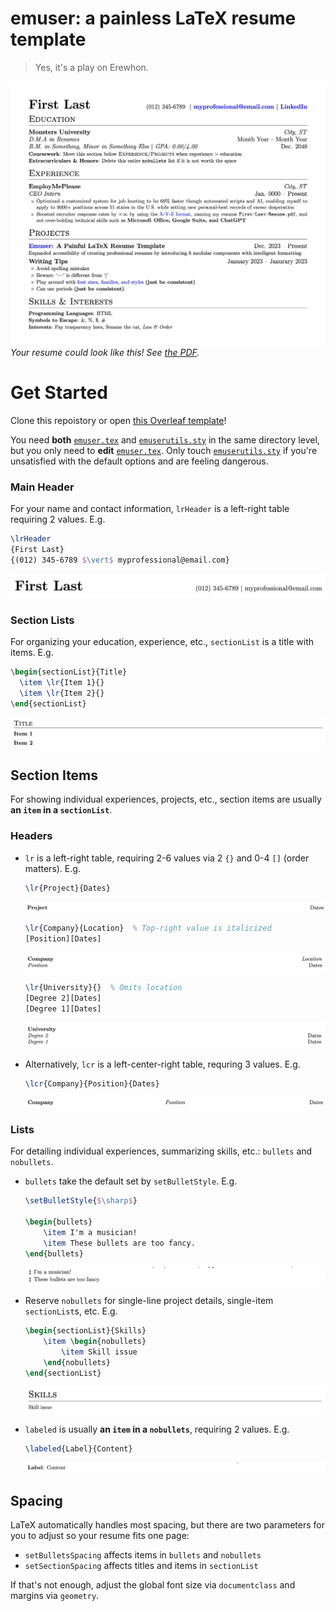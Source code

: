# emuser: a painless LaTeX resume template

> Yes, it's a play on Erewhon.

![Emuser template](images/emuser.png)
_Your resume could look like this! See [the PDF](out/emuser.pdf)._

# Get Started

Clone this repoistory or open [this Overleaf template](https://www.overleaf.com/read/ffngfqgdydmt#8f1610)! 

You need **both** [`emuser.tex`](emuser.tex) and [`emuserutils.sty`](emuserutils.sty) in the same directory level, but you only need to **edit** [`emuser.tex`](emuser.tex). Only touch [`emuserutils.sty`](emuserutils.sty) if you're unsatisfied with the default options and are feeling dangerous.

### Main Header

For your name and contact information, `lrHeader` is a left-right table requiring 2 values. E.g.

```latex
\lrHeader
{First Last}
{(012) 345-6789 $\vert$ myprofessional@email.com}
```

![Main header of "First Last" with phone number and email](images/lrHeader.png)

### Section Lists

For organizing your education, experience, etc., `sectionList` is a title with items. E.g.

```latex
\begin{sectionList}{Title}
  \item \lr{Item 1}{}
  \item \lr{Item 2}{}
\end{sectionList}
```

![Section list of "Title" with "Item 1" and "Item 2"](images/sectionList.png)

## Section Items

For showing individual experiences, projects, etc., section items are usually **an `item` in a `sectionList`**.

### Headers

- `lr` is a left-right table, requiring 2-6 values via 2 `{}` and 0-4 `[]` (order matters). E.g.

  ```latex
  \lr{Project}{Dates}
  ```

  ![Left-right table of "Project" and "Dates"](images/lrProject.png)

  ```latex
  \lr{Company}{Location}  % Top-right value is italicized
  [Position][Dates]
  ```

  ![Left-right table of "Company" and "Location" with "Position" and "Dates](images/lrCompany.png)

  ```latex
  \lr{University}{}  % Omits location
  [Degree 2][Dates]
  [Degree 1][Dates]
  ```

  ![Left-right table of "University" with "Degree 2," "Degree 1," and two "Dates"](images/lrUniversity.png)

- Alternatively, `lcr` is a left-center-right table, requring 3 values. E.g.
  ```latex
  \lcr{Company}{Position}{Dates}
  ```
  ![Left-center-right table of "Company," "Position," and "Dates"](images/lcr.png)

### Lists

For detailing individual experiences, summarizing skills, etc.: `bullets` and `nobullets`.

- `bullets` take the default set by `setBulletStyle`. E.g.

  ```latex
  \setBulletStyle{$\sharp$}

  \begin{bullets}
      \item I'm a musician!
      \item These bullets are too fancy.
  \end{bullets}
  ```

  ![Bulleted list of two sharp bullets](images/bullets.png)

- Reserve `nobullets` for single-line project details, single-item `sectionList`s, etc. E.g.

  ```latex
  \begin{sectionList}{Skills}
      \item \begin{nobullets}
          \item Skill issue
      \end{nobullets}
  \end{sectionList}
  ```

  ![Section list of "Skills" with "Skill issue"](images/nobullets.png)

- `labeled` is usually **an `item` in a `nobullets`**, requiring 2 values. E.g.
  ```latex
  \labeled{Label}{Content}
  ```
  ![Labeled item of "Label" with "Content](images/labeled.png)

## Spacing

LaTeX automatically handles most spacing, but there are two parameters for you to adjust so your resume fits one page:

- `setBulletsSpacing` affects items in `bullets` and `nobullets`
- `setSectionSpacing` affects titles and items in `sectionList`

If that's not enough, adjust the global font size via `documentclass` and margins via `geometry`.
